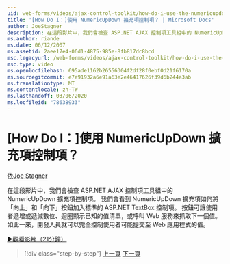 ```yaml
---
uid: web-forms/videos/ajax-control-toolkit/how-do-i-use-the-numericupdown-extender-control
title: '[How Do I：]使用 NumericUpDown 擴充項控制項？ | Microsoft Docs'
author: JoeStagner
description: 在這段影片中，我們會檢查 ASP.NET AJAX 控制項工具組中的 NumericUpDown 擴充項控制項。 我們會看到 NumericUpDown 擴充項如何加上「up」和「down」 。
ms.author: riande
ms.date: 06/12/2007
ms.assetid: 2aee17e4-06d1-4875-985e-8fb817dc8bcd
msc.legacyurl: /web-forms/videos/ajax-control-toolkit/how-do-i-use-the-numericupdown-extender-control
msc.type: video
ms.openlocfilehash: 695ade1162b26556304f2df28f0ebf0d21f6170a
ms.sourcegitcommit: e7e91932a6e91a63e2e46417626f39d6b244a3ab
ms.translationtype: MT
ms.contentlocale: zh-TW
ms.lasthandoff: 03/06/2020
ms.locfileid: "78638933"
---
```

# <a name="how-do-i-use-the-numericupdown-extender-control"></a>[How Do I：]使用 NumericUpDown 擴充項控制項？

依[Joe Stagner](https://github.com/JoeStagner)

在這段影片中，我們會檢查 ASP.NET AJAX 控制項工具組中的 NumericUpDown 擴充項控制項。 我們會看到 NumericUpDown 擴充項如何將「向上」和「向下」按鈕加入標準的 ASP.NET TextBox 控制項。 按鈕可讓使用者遞增或遞減數位、迴圈顯示已知的值清單，或呼叫 Web 服務來抓取下一個值。 如此一來，開發人員就可以完全控制使用者可能提交至 Web 應用程式的值。

[&#9654;觀看影片（21分鐘）](https://channel9.msdn.com/Blogs/ASP-NET-Site-Videos/how-do-i-use-the-numericupdown-extender-control)

> [!div class="step-by-step"]
> [上一頁](how-do-i-use-the-pagingbulletedlist-extender-control.md)
> [下一頁](how-do-i-use-the-aspnet-ajax-validatorcallout-extender.md)
